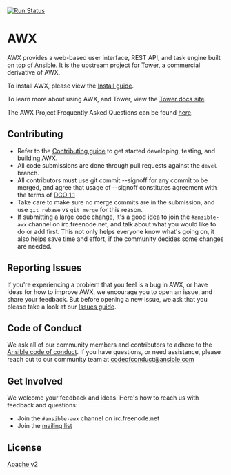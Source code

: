 [![Run Status](https://api.shippable.com/projects/591c82a22f895107009e8b35/badge?branch=devel)](https://app.shippable.com/github/ansible/awx)

AWX
===

AWX provides a web-based user interface, REST API, and task engine built on top of [Ansible](https://github.com/ansible/ansible). It is the upstream project for [Tower](https://www.ansible.com/tower), a commercial derivative of AWX.  

To install AWX, please view the [Install guide](./INSTALL.md).

To learn more about using AWX, and Tower, view the [Tower docs site](http://docs.ansible.com/ansible-tower/index.html).

The AWX Project Frequently Asked Questions can be found [here](https://www.ansible.com/awx-project-faq).

Contributing
------------

- Refer to the [Contributing guide](./CONTRIBUTING.md) to get started developing, testing, and building AWX.
- All code submissions are done through pull requests against the `devel` branch.
- All contributors must use git commit --signoff for any commit to be merged, and agree that usage of --signoff constitutes agreement with the terms of [DCO 1.1](./DCO_1_1.md)
- Take care to make sure no merge commits are in the submission, and use `git rebase` vs `git merge` for this reason.
- If submitting a large code change, it's a good idea to join the `#ansible-awx` channel on irc.freenode.net, and talk about what you would like to do or add first. This not only helps everyone know what's going on, it also helps save time and effort, if the community decides some changes are needed.

Reporting Issues
----------------

If you're experiencing a problem that you feel is a bug in AWX, or have ideas for how to improve AWX, we encourage you to open an issue, and share your feedback. But before opening a new issue, we ask that you please take a look at our [Issues guide](./ISSUES.md).

Code of Conduct
---------------

We ask all of our community members and contributors to adhere to the [Ansible code of conduct](http://docs.ansible.com/ansible/latest/community/code_of_conduct.html). If you have questions, or need assistance, please reach out to our community team at [codeofconduct@ansible.com](mailto:codeofconduct@ansible.com)   

Get Involved
------------

We welcome your feedback and ideas. Here's how to reach us with feedback and questions:

- Join the `#ansible-awx` channel on irc.freenode.net
- Join the [mailing list](https://groups.google.com/forum/#!forum/awx-project) 

License
-------

[Apache v2](./LICENSE.md)

